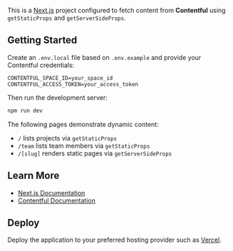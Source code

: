 This is a [Next.js](https://nextjs.org) project configured to fetch content from **Contentful** using `getStaticProps` and `getServerSideProps`.

## Getting Started

Create an `.env.local` file based on `.env.example` and provide your Contentful credentials:

```
CONTENTFUL_SPACE_ID=your_space_id
CONTENTFUL_ACCESS_TOKEN=your_access_token
```

Then run the development server:

```bash
npm run dev
```

The following pages demonstrate dynamic content:

- `/` lists projects via `getStaticProps`
- `/team` lists team members via `getStaticProps`
- `/[slug]` renders static pages via `getServerSideProps`

## Learn More

- [Next.js Documentation](https://nextjs.org/docs)
- [Contentful Documentation](https://www.contentful.com/developers/docs/)

## Deploy

Deploy the application to your preferred hosting provider such as [Vercel](https://vercel.com/).
